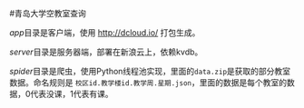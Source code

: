 #青岛大学空教室查询

*app*目录是客户端，使用 http://dcloud.io/ 打包生成。

*server*目录是服务器端，部署在新浪云上，依赖kvdb。

*spider*目录是爬虫，使用Python线程池实现，里面的`data.zip`是获取的部分教室数据。命名规则是 `校区id.教学楼id.教学周.星期.json`，里面的数据是每个教室的数据，0代表没课，1代表有课。
